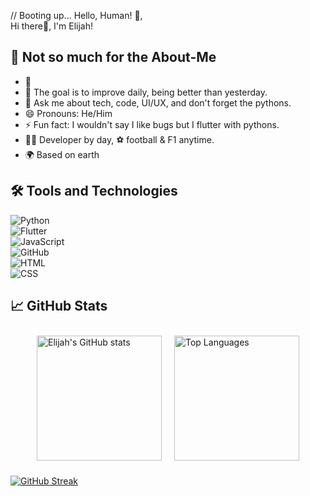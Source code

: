 // Booting up... Hello, Human! 🤖,<br> 
Hi there👋, I'm Elijah!

 
## 🚀 Not so much for the About-Me
- 🔭 
- 🌱 The goal is to improve daily, being better than yesterday.
- 💬 Ask me about tech, code, UI/UX, and don't forget the pythons.
- 😄 Pronouns: He/Him
- ⚡ Fun fact: I wouldn't say I like bugs but I flutter with pythons.
- 👨‍💻 Developer by day, ⚽ football & F1 anytime.
- 🌍 Based on earth


## 🛠️ Tools and Technologies
![Python](https://img.shields.io/badge/-Python-3776AB?style=flat&logo=python&logoColor=white)<br>
![Flutter](https://img.shields.io/badge/-Flutter-02569B?style=flat&logo=flutter&logoColor=white)<br>
![JavaScript](https://img.shields.io/badge/-JavaScript-F7DF1E?style=flat&logo=javascript&logoColor=black)<br>
![GitHub](https://img.shields.io/badge/-GitHub-181717?style=flat&logo=github)<br>
![HTML](https://img.shields.io/badge/HTML-E34F26?logo=html5&logoColor=white&style=flat)<br>
![CSS](https://img.shields.io/badge/CSS-1572B6?logo=css3&logoColor=white&style=flat)

## 📈 GitHub Stats

<div style="display: flex; justify-content: center; flex-wrap: wrap;">
  <img src="https://github-readme-stats.vercel.app/api?username=MwesigwaElijahK&show_icons=true&theme=radical" alt="Elijah's GitHub stats" style="height: 200px; margin: 10px;" />
  <img src="https://github-readme-stats.vercel.app/api/top-langs/?username=MwesigwaElijahK&layout=compact&theme=radical" alt="Top Languages" style="height: 200px; margin: 10px;" />
</div>

[![GitHub Streak](https://github-readme-streak-stats.herokuapp.com?user=codemaker2015&theme=blueberry&date_format=M%20j%5B%2C%20Y%5D)](https://git.io/streak-stats)


